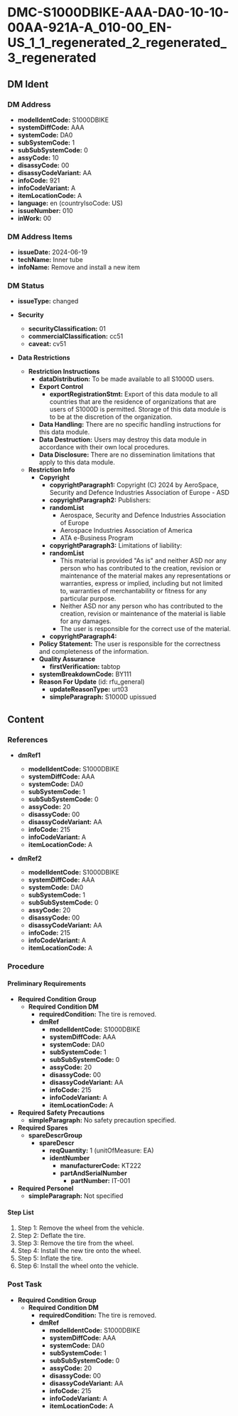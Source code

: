 # DMC-S1000DBIKE-AAA-DA0-10-10-00AA-921A-A_010-00_EN-US_1_1_regenerated_2_regenerated_3_regenerated

## DM Ident

### DM Address

*   **modelIdentCode:** S1000DBIKE
*   **systemDiffCode:** AAA
*   **systemCode:** DA0
*   **subSystemCode:** 1
*   **subSubSystemCode:** 0
*   **assyCode:** 10
*   **disassyCode:** 00
*   **disassyCodeVariant:** AA
*   **infoCode:** 921
*   **infoCodeVariant:** A
*   **itemLocationCode:** A
*   **language:** en (countryIsoCode: US)
*   **issueNumber:** 010
*   **inWork:** 00

### DM Address Items

*   **issueDate:** 2024-06-19
*   **techName:** Inner tube
*   **infoName:** Remove and install a new item

### DM Status

*   **issueType:** changed

*   **Security**
    *   **securityClassification:** 01
    *   **commercialClassification:** cc51
    *   **caveat:** cv51

*   **Data Restrictions**
    *   **Restriction Instructions**
        *   **dataDistribution:** To be made available to all S1000D users.
        *   **Export Control**
            *   **exportRegistrationStmt:** Export of this data module to all countries that are the residence of organizations that are users of S1000D is permitted. Storage of this data module is to be at the discretion of the organization.
        *   **Data Handling:** There are no specific handling instructions for this data module.
        *   **Data Destruction:** Users may destroy this data module in accordance with their own local procedures.
        *   **Data Disclosure:** There are no dissemination limitations that apply to this data module.
    *   **Restriction Info**
        *   **Copyright**
            *   **copyrightParagraph1:** Copyright (C) 2024 by AeroSpace, Security and Defence Industries Association of Europe - ASD
            *   **copyrightParagraph2:** Publishers:
            *   **randomList**
                *   Aerospace, Security and Defence Industries Association of Europe
                *   Aerospace Industries Association of America
                *   ATA e-Business Program
            *   **copyrightParagraph3:** Limitations of liability:
            *   **randomList**
                *   This material is provided "As is" and neither ASD nor any person who has contributed to the creation, revision or maintenance of the material makes any representations or warranties, express or implied, including but not limited to, warranties of merchantability or fitness for any particular purpose.
                *   Neither ASD nor any person who has contributed to the creation, revision or maintenance of the material is liable for any damages.
                *   The user is responsible for the correct use of the material.
            *   **copyrightParagraph4:** 
        *   **Policy Statement:** The user is responsible for the correctness and completeness of the information.
        *   **Quality Assurance**
            *   **firstVerification:** tabtop
        *   **systemBreakdownCode:** BY111
        *   **Reason For Update** (id: rfu\_general)
            *   **updateReasonType:** urt03
            *   **simpleParagraph:** S1000D upissued

## Content

### References

*   **dmRef1**
    *   **modelIdentCode:** S1000DBIKE
    *   **systemDiffCode:** AAA
    *   **systemCode:** DA0
    *   **subSystemCode:** 1
    *   **subSubSystemCode:** 0
    *   **assyCode:** 20
    *   **disassyCode:** 00
    *   **disassyCodeVariant:** AA
    *   **infoCode:** 215
    *   **infoCodeVariant:** A
    *   **itemLocationCode:** A

*   **dmRef2**
    *   **modelIdentCode:** S1000DBIKE
    *   **systemDiffCode:** AAA
    *   **systemCode:** DA0
    *   **subSystemCode:** 1
    *   **subSubSystemCode:** 0
    *   **assyCode:** 20
    *   **disassyCode:** 00
    *   **disassyCodeVariant:** AA
    *   **infoCode:** 215
    *   **infoCodeVariant:** A
    *   **itemLocationCode:** A

### Procedure

#### Preliminary Requirements

*   **Required Condition Group**
    *   **Required Condition DM**
        *   **requiredCondition:** The tire is removed.
        *   **dmRef**
            *   **modelIdentCode:** S1000DBIKE
            *   **systemDiffCode:** AAA
            *   **systemCode:** DA0
            *   **subSystemCode:** 1
            *   **subSubSystemCode:** 0
            *   **assyCode:** 20
            *   **disassyCode:** 00
            *   **disassyCodeVariant:** AA
            *   **infoCode:** 215
            *   **infoCodeVariant:** A
            *   **itemLocationCode:** A
*   **Required Safety Precautions**
    *   **simpleParagraph:** No safety precaution specified.
*   **Required Spares**
    *   **spareDescrGroup**
        *   **spareDescr**
            *   **reqQuantity:** 1 (unitOfMeasure: EA)
            *   **identNumber**
                *   **manufacturerCode:** KT222
                *   **partAndSerialNumber**
                    *   **partNumber:** IT-001
*   **Required Personel**
    *   **simpleParagraph:** Not specified

#### Step List

1.  Step 1: Remove the wheel from the vehicle.
2.  Step 2: Deflate the tire.
3.  Step 3: Remove the tire from the wheel.
4.  Step 4: Install the new tire onto the wheel.
5.  Step 5: Inflate the tire.
6.  Step 6: Install the wheel onto the vehicle.

### Post Task

*   **Required Condition Group**
    *   **Required Condition DM**
        *   **requiredCondition:** The tire is removed.
        *   **dmRef**
            *   **modelIdentCode:** S1000DBIKE
            *   **systemDiffCode:** AAA
            *   **systemCode:** DA0
            *   **subSystemCode:** 1
            *   **subSubSystemCode:** 0
            *   **assyCode:** 20
            *   **disassyCode:** 00
            *   **disassyCodeVariant:** AA
            *   **infoCode:** 215
            *   **infoCodeVariant:** A
            *   **itemLocationCode:** A